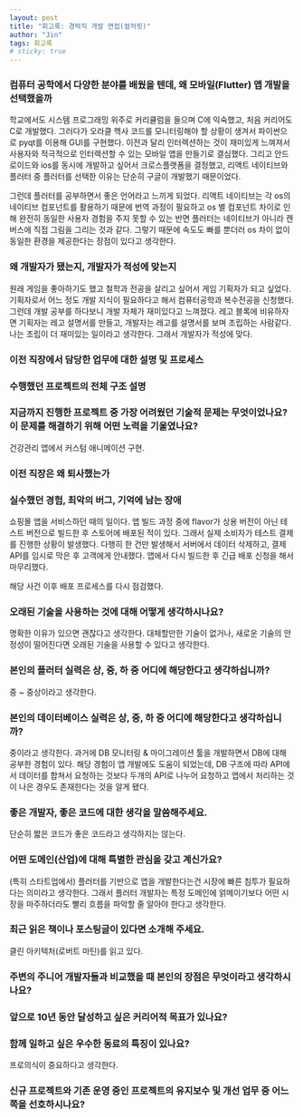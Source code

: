 ```yaml
---
layout: post
title: "회고록: 경력직 개발 면접(컬처핏)"
author: "Jin"
tags: 회고록
# sticky: true
---
```


### 컴퓨터 공학에서 다양한 분야를 배웠을 텐데, 왜 모바일(Flutter) 앱 개발을 선택했을까

학교에서도 시스템 프로그래밍 위주로 커리큘럼을 들으며 C에 익숙했고, 처음 커리어도 C로 개발했다. 그러다가 오라클 헥사 코드를 모니터링해야 할 상황이 생겨서 파이썬으로 pyqt를 이용해 GUI를 구현했다. 이전과 달리 인터렉션하는 것이 재미있게 느껴져서 사용자와 적극적으로 인터렉션할 수 있는 모바일 앱을 만들기로 결심했다. 그리고 안드로이드와 ios를 동시에 개발하고 싶어서 크로스플랫폼을 결정했고, 리액트 네이티브와 플러터 중 플러터를 선택한 이유는 단순히 구글이 개발했기 때문이었다.

그런데 플러터를 공부하면서 좋은 언어라고 느끼게 되었다. 리액트 네이티브는 각 os의 네이티브 컴포넌트를 활용하기 때문에 번역 과정이 필요하고 os 별 컴포넌트 차이로 인해 완전히 동일한 사용자 경험을 주지 못할 수 있는 반면 플러터는 네이티브가 아니라 캔버스에 직접 그림을 그리는 것과 같다. 그렇기 때문에 속도도 빠를 뿐더러 os 차이 없이 동일한 환경을 제공한다는 장점이 있다고 생각한다.

### 왜 개발자가 됐는지, 개발자가 적성에 맞는지

원래 게임을 좋아하기도 했고 철학과 전공을 살리고 싶어서 게임 기획자가 되고 싶었다. 기획자로서 어느 정도 개발 지식이 필요하다고 해서 컴퓨터공학과 복수전공을 신청했다. 그런데 개발 공부를 하다보니 개발 자체가 재미있다고 느껴졌다. 레고 블록에 비유하자면 기획자는 레고 설명서를 만들고, 개발자는 레고를 설명서를 보며 조립하는 사람같다. 나는 조립이 더 재미있는 일이라고 생각한다. 그래서 개발자가 적성에 맞다.

### 이전 직장에서 담당한 업무에 대한 설명 및 프로세스

### 수행했던 프로젝트의 전체 구조 설명

### 지금까지 진행한 프로젝트 중 가장 어려웠던 기술적 문제는 무엇이었나요? 이 문제를 해결하기 위해 어떤 노력을 기울였나요?

건강관리 앱에서 커스텀 애니메이션 구현.

### 이전 직장은 왜 퇴사했는가

### 실수했던 경험, 최악의 버그, 기억에 남는 장애

쇼핑몰 앱을 서비스하던 때의 일이다. 앱 빌드 과정 중에 flavor가 상용 버전이 아닌 테스트 버전으로 빌드한 후 스토어에 배포된 적이 있다. 그래서 실제 소비자가 테스트 결제를 진행한 상황이 발생했다. 다행히 한 건만 발생해서 서버에서 데이터 삭제하고, 결제 API를 임시로 막은 후 고객에게 안내했다. 앱에서 다시 빌드한 후 긴급 배포 신청을 해서 마무리했다.

해당 사건 이후 배포 프로세스를 다시 점검했다.

### 오래된 기술을 사용하는 것에 대해 어떻게 생각하시나요?

명확한 이유가 있으면 괜찮다고 생각한다. 대체할만한 기술이 없거나, 새로운 기술의 안정성이 떨어진다면 오래된 기술을 사용할 수 있다고 생각한다.

### 본인의 플러터 실력은 상, 중, 하 중 어디에 해당한다고 생각하십니까?

중 ~ 중상이라고 생각한다.

### 본인의 데이터베이스 실력은 상, 중, 하 중 어디에 해당한다고 생각하십니까?

중이라고 생각한다. 과거에 DB 모니터링 & 마이그레이션 툴을 개발하면서 DB에 대해 공부한 경험이 있다.
해당 경험이 앱 개발에도 도움이 되었는데, DB 구조에 따라 API에서 데이터를 합쳐서 요청하는 것보다 두개의 API로 나누어 요청하고 앱에서 처리하는 것이 나은 경우도 존재한다는 것을 알게 됐다.

### 좋은 개발자, 좋은 코드에 대한 생각을 말씀해주세요.

단순히 짧은 코드가 좋은 코드라고 생각하지는 않는다.

### 어떤 도메인(산업)에 대해 특별한 관심을 갖고 계신가요?

(특히 스타트업에서) 플러터를 기반으로 앱을 개발한다는건 시장에 빠른 침투가 필요하다는 의미라고 생각한다. 그래서 플러터 개발자는 특정 도메인에 얽메이기보다 어떤 시장을 마주하더라도 빨리 흐름을 파악할 줄 알아야 한다고 생각한다.

### 최근 읽은 책이나 포스팅글이 있다면 소개해 주세요.

클린 아키텍처(로버트 마틴)를 읽고 있다.

### 주변의 주니어 개발자들과 비교했을 때 본인의 장점은 무엇이라고 생각하시나요?

### 앞으로 10년 동안 달성하고 싶은 커리어적 목표가 있나요?

### 함께 일하고 싶은 우수한 동료의 특징이 있나요?

프로의식이 중요하다고 생각한다.

### 신규 프로젝트와 기존 운영 중인 프로젝트의 유지보수 및 개선 업무 중 어느 쪽을 선호하시나요?